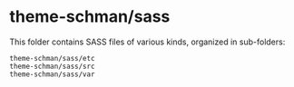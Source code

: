 # theme-schman/sass

This folder contains SASS files of various kinds, organized in sub-folders:

    theme-schman/sass/etc
    theme-schman/sass/src
    theme-schman/sass/var
